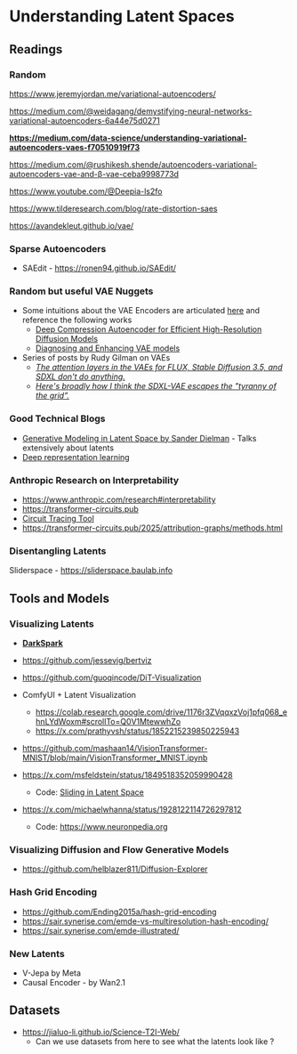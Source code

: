 # Understanding Latent Spaces

## Readings

### Random
https://www.jeremyjordan.me/variational-autoencoders/

https://medium.com/@weidagang/demystifying-neural-networks-variational-autoencoders-6a44e75d0271

**https://medium.com/data-science/understanding-variational-autoencoders-vaes-f70510919f73**

https://medium.com/@rushikesh.shende/autoencoders-variational-autoencoders-vae-and-β-vae-ceba9998773d

https://www.youtube.com/@Deepia-ls2fo

https://www.tilderesearch.com/blog/rate-distortion-saes

https://avandekleut.github.io/vae/

### Sparse Autoencoders

- SAEdit - https://ronen94.github.io/SAEdit/

### Random but useful VAE Nuggets
- Some intuitions about the VAE Encoders are articulated [here](https://x.com/sang_yun_lee/status/1912548035717931304) and reference the following works
	- [Deep Compression Autoencoder for Efficient High-Resolution Diffusion Models](https://arxiv.org/abs/2410.10733)
	- [Diagnosing and Enhancing VAE models](https://arxiv.org/abs/1903.05789)
- Series of posts by Rudy Gilman on VAEs
	- *[The attention layers in the VAEs for FLUX, Stable Diffusion 3.5, and SDXL don't do anything.](https://x.com/rgilman33/status/1914273430611906590)*
	- [*Here's broadly how I think the SDXL-VAE escapes the "tyranny of the grid”.*](https://x.com/rgilman33/status/1912206589173571616)

### Good Technical Blogs

- [Generative Modeling in Latent Space by Sander Dielman](https://github.com/hustvl/LightningDiT) - Talks extensively about latents
- [Deep representation learning](https://ma-lab-berkeley.github.io/deep-representation-learning-book/)

### Anthropic Research on Interpretability
- https://www.anthropic.com/research#interpretability
- https://transformer-circuits.pub
- [Circuit Tracing Tool](https://www.anthropic.com/research/open-source-circuit-tracing)
- https://transformer-circuits.pub/2025/attribution-graphs/methods.html

### Disentangling Latents
Sliderspace - https://sliderspace.baulab.info

## Tools and Models

### Visualizing Latents
- **[DarkSpark](https://darkspark.dev)**
- https://github.com/jessevig/bertviz
- https://github.com/guoqincode/DiT-Visualization


- ComfyUI + Latent Visualization
	- https://colab.research.google.com/drive/1176r3ZVqqxzVoj1pfq068_ehnLYdWoxm#scrollTo=Q0V1MtewwhZo
	- https://x.com/prathyvsh/status/1852215239850225943

- https://github.com/mashaan14/VisionTransformer-MNIST/blob/main/VisionTransformer_MNIST.ipynb

- https://x.com/msfeldstein/status/1849518352059990428
	- Code: [Sliding in Latent Space](https://colab.research.google.com/drive/1176r3ZVqqxzVoj1pfq068_ehnLYdWoxm#scrollTo=Q0V1MtewwhZo)

- https://x.com/michaelwhanna/status/1928122114726297812
	- Code: https://www.neuronpedia.org


### Visualizing Diffusion and Flow Generative Models

- https://github.com/helblazer811/Diffusion-Explorer

### Hash Grid Encoding
- https://github.com/Ending2015a/hash-grid-encoding
- https://sair.synerise.com/emde-vs-multiresolution-hash-encoding/
- https://sair.synerise.com/emde-illustrated/

### New Latents
- V-Jepa by Meta
- Causal Encoder - by Wan2.1 

## Datasets
- https://jialuo-li.github.io/Science-T2I-Web/
	- Can we use datasets from here to see what the latents look like ?